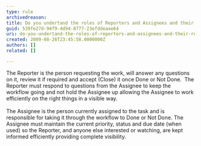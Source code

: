 ```yaml
---
type: rule
archivedreason: 
title: Do you undertand the roles of Reporters and Assignees and their responsibilities?
guid: 539fe27d-94f9-4d94-8777-23efddeaae64
uri: do-you-undertand-the-roles-of-reporters-and-assignees-and-their-responsibilities
created: 2009-08-26T23:45:58.0000000Z
authors: []
related: []

---
```



The&#160;Reporter is the person requesting the work, will answer any questions on it, review it if required&#160;and accept (Close)&#160;it once Done or Not Done.&#160; The Reporter must respond to questions from the Assignee to keep the workflow going and not hold the Assignee up allowing the Assignee to work efficiently on the right things in a visible way.<br>
<br>
The Assignee is the person currently assigned to the task and is responsible for taking it through the workflow&#160;to Done or Not Done. The Assignee must maintain the current priority, status and due date (when used)&#160;so the Reporter, and anyone else interested or watching, are kept informed efficiently providing complete visibility.<br>

<br><excerpt class='endintro'></excerpt><br>



